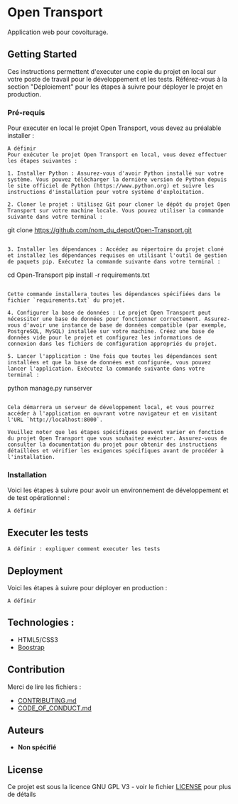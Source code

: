 # Open Transport

Application web pour covoiturage. 

## Getting Started

Ces instructions permettent d'executer une copie du projet en local sur votre poste de travail pour le développement et les tests. Référez-vous à la section "Déploiement" pour les étapes à suivre pour déployer le projet en production.

### Pré-requis

Pour executer en local le projet Open Transport, vous devez au préalable installer :

```
A définir
Pour exécuter le projet Open Transport en local, vous devez effectuer les étapes suivantes :

1. Installer Python : Assurez-vous d'avoir Python installé sur votre système. Vous pouvez télécharger la dernière version de Python depuis le site officiel de Python (https://www.python.org) et suivre les instructions d'installation pour votre système d'exploitation.

2. Cloner le projet : Utilisez Git pour cloner le dépôt du projet Open Transport sur votre machine locale. Vous pouvez utiliser la commande suivante dans votre terminal :

   ```
   git clone https://github.com/nom_du_depot/Open-Transport.git
   ```

3. Installer les dépendances : Accédez au répertoire du projet cloné et installez les dépendances requises en utilisant l'outil de gestion de paquets pip. Exécutez la commande suivante dans votre terminal :

   ```
   cd Open-Transport
   pip install -r requirements.txt
   ```

   Cette commande installera toutes les dépendances spécifiées dans le fichier `requirements.txt` du projet.

4. Configurer la base de données : Le projet Open Transport peut nécessiter une base de données pour fonctionner correctement. Assurez-vous d'avoir une instance de base de données compatible (par exemple, PostgreSQL, MySQL) installée sur votre machine. Créez une base de données vide pour le projet et configurez les informations de connexion dans les fichiers de configuration appropriés du projet.

5. Lancer l'application : Une fois que toutes les dépendances sont installées et que la base de données est configurée, vous pouvez lancer l'application. Exécutez la commande suivante dans votre terminal :

   ```
   python manage.py runserver
   ```

   Cela démarrera un serveur de développement local, et vous pourrez accéder à l'application en ouvrant votre navigateur et en visitant l'URL `http://localhost:8000`.

Veuillez noter que les étapes spécifiques peuvent varier en fonction du projet Open Transport que vous souhaitez exécuter. Assurez-vous de consulter la documentation du projet pour obtenir des instructions détaillées et vérifier les exigences spécifiques avant de procéder à l'installation.

```

### Installation

Voici les étapes à suivre pour avoir un environnement de développement et de test opérationnel :


```
A définir
```



## Executer les tests

```
A définir : expliquer comment executer les tests
```


## Deployment

Voici les étapes à suivre pour déployer en production :

```
A définir
```

## Technologies :

* HTML5/CSS3
* [Boostrap](https://getbootstrap.com/)

## Contribution

Merci de lire les fichiers :
* [CONTRIBUTING.md](https://github.com/OpenClassrooms-Student-Center/7688581-Expert-Git-GitHub/blob/main/CONTRIBUTING.md)
* [CODE_OF_CONDUCT.md](https://github.com/OpenClassrooms-Student-Center/7688581-Expert-Git-GitHub/blob/main/CONTRIBUTING.md) 

## Auteurs

* **Non spécifié**

## License

Ce projet est sous la licence GNU GPL V3 - voir le fichier [LICENSE](LICENSE) pour plus de détails
